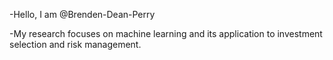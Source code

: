 -Hello, I am @Brenden-Dean-Perry

-My research focuses on machine learning and its application to investment selection and risk management.
